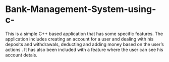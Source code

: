 # Bank-Management-System-using-c-
This is a simple C++ based application that has some specific features. The application includes creating an account for a user and dealing with his deposits and withdrawals, deducting and adding money based on the user’s actions . It has also been included with a feature where the user can see his account detals.
